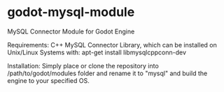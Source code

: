 godot-mysql-module
==================

MySQL Connector Module for Godot Engine

Requirements:
  C++ MySQL Connector Library, which can be installed on Unix/Linux Systems with: apt-get install libmysqlcppconn-dev

Installation:
Simply place or clone the repository into /path/to/godot/modules folder and rename it to "mysql" and build the engine to your specified OS.
